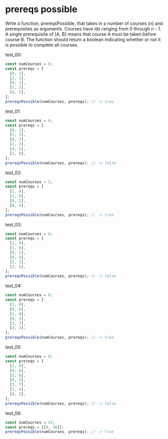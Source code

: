 # prereqs possible

Write a function, prereqsPossible, that takes in a number of courses (n) and prerequisites as arguments. Courses have ids ranging from 0 through n - 1. A single prerequisite of [A, B] means that course A must be taken before course B. The function should return a boolean indicating whether or not it is possible to complete all courses.

test_00:
```js
const numCourses = 6;
const prereqs = [
  [0, 1],
  [2, 3],
  [0, 2],
  [1, 3],
  [4, 5],
];
prereqsPossible(numCourses, prereqs); // -> true
```

test_01:
```js
const numCourses = 6;
const prereqs = [
  [0, 1],
  [2, 3],
  [0, 2],
  [1, 3],
  [4, 5],
  [3, 0],
];
prereqsPossible(numCourses, prereqs); // -> false
```

test_02:
```js
const numCourses = 5;
const prereqs = [
  [2, 4],
  [1, 0],
  [0, 2],
  [0, 4],
];
prereqsPossible(numCourses, prereqs); // -> true
```

test_03:
```js
const numCourses = 6;
const prereqs = [
  [2, 4],
  [1, 0],
  [0, 2],
  [0, 4],
  [5, 3],
  [3, 5],
];
prereqsPossible(numCourses, prereqs); // -> false
```

test_04:
```js
const numCourses = 8;
const prereqs = [
  [1, 0],
  [0, 6],
  [2, 0],
  [0, 5],
  [3, 7],
  [4, 3],
];
prereqsPossible(numCourses, prereqs); // -> true
```

test_05:
```js
const numCourses = 8;
const prereqs = [
  [1, 0],
  [0, 6],
  [2, 0],
  [0, 5],
  [3, 7],
  [7, 4],
  [4, 3],
];
prereqsPossible(numCourses, prereqs); // -> false
```

test_06:
```js
const numCourses = 42;
const prereqs = [[6, 36]];
prereqsPossible(numCourses, prereqs); // -> true
```
